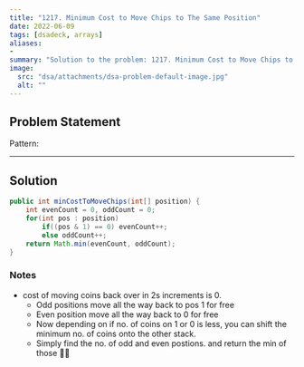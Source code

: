 ```yaml
---
title: "1217. Minimum Cost to Move Chips to The Same Position"
date: 2022-06-09
tags: [dsadeck, arrays]
aliases:
- 
summary: "Solution to the problem: 1217. Minimum Cost to Move Chips to The Same Position"
image:
  src: "dsa/attachments/dsa-problem-default-image.jpg"
  alt: ""
---
```


## Problem Statement


Pattern: 

---

## Solution
``` java
public int minCostToMoveChips(int[] position) {
	int evenCount = 0, oddCount = 0;
	for(int pos : position)
		if((pos & 1) == 0) evenCount++;
		else oddCount++;
	return Math.min(evenCount, oddCount);
}
```

### Notes
- cost of moving coins back over in 2s increments is 0.
	- Odd positions move all the way back to pos 1 for free
	- Even position move all the way back to 0 for free
	- Now depending on if no. of coins on 1 or 0 is less, you can shift the minimum no. of coins onto the other stack.
	- Simply find the no. of odd and even postions. and return the min of those 🤷‍♂️


